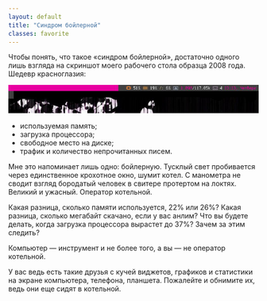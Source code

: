 ```yaml
---
layout: default
title: "Синдром бойлерной"
classes: favorite
---
```


Чтобы понять, что такое «синдром бойлерной», достаточно одного лишь взгляда на скриншот моего рабочего стола образца 2008 года. Шедевр красноглазия:

![скриншот с панелькой из dwm](../assets/dwm-panel.jpg)

* используемая память;
* загрузка процессора;
* свободное место на диске;
* трафик и количество непрочитанных писем.

Мне это напоминает лишь одно: бойлерную. Тусклый свет пробивается через единственное крохотное окно, шумит котел. С манометра не сводит взгляд бородатый человек в свитере протертом на локтях. Великий и ужасный. Оператор котельной.

Какая разница, сколько памяти используется, 22% или 26%? Какая разница, сколько мегабайт скачано, если у вас анлим? Что вы будете делать, когда загрузка процессора вырастет до 37%? Зачем за этим следить?

<div class="outstanding">
Компьютер — инструмент и не более того, а вы — не оператор котельной.
</div>

У вас ведь есть такие друзья с кучей виджетов, графиков и статистики на экране компьютера, телефона, планшета. Пожалейте и обнимите их, ведь они еще сидят в котельной.
